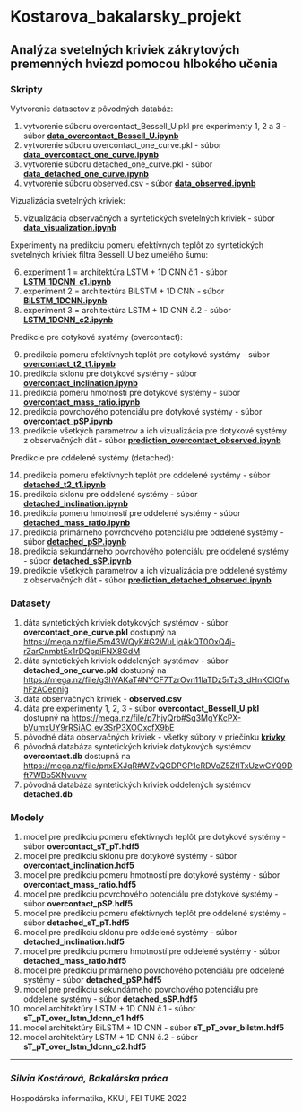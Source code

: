 # Kostarova_bakalarsky_projekt

## Analýza svetelných kriviek zákrytových premenných hviezd pomocou hlbokého učenia

### Skripty


Vytvorenie datasetov z pôvodných databáz:

1. vytvorenie súboru overcontact_Bessell_U.pkl pre experimenty 1, 2 a 3 - súbor [**data_overcontact_Bessell_U.ipynb**](data_overcontact_Bessell_U.ipynb)
2. vytvorenie súboru overcontact_one_curve.pkl - súbor [**data_overcontact_one_curve.ipynb**](data_overcontact_one_curve.ipynb) 
3. vytvorenie súboru detached_one_curve.pkl - súbor [**data_detached_one_curve.ipynb**](data_detached_one_curve.ipynb) 
4. vytvorenie súboru observed.csv - súbor [**data_observed.ipynb**](data_observed.ipynb)

Vizualizácia svetelných kriviek:

5. vizualizácia observačných a syntetických svetelných kriviek - súbor [**data_visualization.ipynb**](data_visualization.ipynb)

Experimenty na predikciu pomeru efektívnych teplôt zo syntetických svetelných kriviek filtra Bessell_U bez umelého šumu:

6. experiment 1 = architektúra LSTM + 1D CNN č.1 - súbor [**LSTM_1DCNN_c1.ipynb**](LSTM_1DCNN_c1.ipynb)
7. experiment 2 = architektúra BiLSTM + 1D CNN - súbor [**BiLSTM_1DCNN.ipynb**](BiLSTM_1DCNN.ipynb)
8. experiment 3 = architektúra LSTM + 1D CNN č.2 - súbor [**LSTM_1DCNN_c2.ipynb**](LSTM_1DCNN_c2.ipynb)

Predikcie pre dotykové systémy (overcontact):

9. predikcia pomeru efektívnych teplôt pre dotykové systémy - súbor [**overcontact_t2_t1.ipynb**](overcontact_t2_t1.ipynb) 
10. predikcia sklonu pre dotykové systémy - súbor [**overcontact_inclination.ipynb**](overcontact_inclination.ipynb)
11. predikcia pomeru hmotností pre dotykové systémy - súbor [**overcontact_mass_ratio.ipynb**](overcontact_mass_ratio.ipynb)
12. predikcia povrchového potenciálu pre dotykové systémy - súbor [**overcontact_pSP.ipynb**](overcontact_pSP.ipynb)
13. predikcie všetkých parametrov a ich vizualizácia pre dotykové systémy z observačných dát - súbor [**prediction_overcontact_observed.ipynb**](prediction_overcontact_observed.ipynb)

Predikcie pre oddelené systémy (detached):

14. predikcia pomeru efektívnych teplôt pre oddelené systémy - súbor [**detached_t2_t1.ipynb**](detached_t2_t1.ipynb)
15. predikcia sklonu pre oddelené systémy - súbor [**detached_inclination.ipynb**](detached_inclination.ipynb)
16. predikcia pomeru hmotností pre oddelené systémy - súbor [**detached_mass_ratio.ipynb**](detached_mass_ratio.ipynb)
17. predikcia primárneho povrchového potenciálu pre oddelené systémy - súbor [**detached_pSP.ipynb**](detached_pSP.ipynb)
18. predikcia sekundárneho povrchového potenciálu pre oddelené systémy - súbor [**detached_sSP.ipynb**](detached_sSP.ipynb)
19. predikcie všetkých parametrov a ich vizualizácia pre oddelené systémy z observačných dát - súbor [**prediction_detached_observed.ipynb**](prediction_detached_observed.ipynb)

### Datasety

1. dáta syntetických kriviek dotykových systémov - súbor **overcontact_one_curve.pkl** dostupný na https://mega.nz/file/5m43WQyK#G2WuLjqAkQT0OxQ4j-rZarCnmbtEx1rDQppiFNX8GdM
2. dáta syntetických kriviek oddelených systémov - súbor **detached_one_curve.pkl** dostupný na https://mega.nz/file/g3hVAKaT#NYCF7TzrOvn11laTDz5rTz3_dHnKClOfwhFzACepnig
3. dáta observačných kriviek - **observed.csv**
4. dáta pre experimenty 1, 2, 3 - súbor **overcontact_Bessell_U.pkl** dostupný na https://mega.nz/file/p7hjyQrb#Sq3MgYKcPX-bVumxUY9rRSiAC_ev3SrP3XOOxcfX9bE
5. pôvodné dáta observačných kriviek - všetky súbory v priečinku [**krivky**](krivky)
6. pôvodná databáza syntetických kriviek dotykových systémov **overcontact.db** dostupná na https://mega.nz/file/pnxEXJqR#WZvQGDPGP1eRDVoZ5ZflTxUzwCYQ9Dft7WBb5XNvuvw
7. pôvodná databáza syntetických kriviek oddelených systémov **detached.db**


### Modely

1. model pre predikciu pomeru efektívnych teplôt pre dotykové systémy - súbor **overcontact_sT_pT.hdf5** 
2. model pre predikciu sklonu pre dotykové systémy - súbor **overcontact_inclination.hdf5**
3. model pre predikciu pomeru hmotností pre dotykové systémy - súbor **overcontact_mass_ratio.hdf5**
4. model pre predikciu povrchového potenciálu pre dotykové systémy - súbor **overcontact_pSP.hdf5**
5. model pre predikciu pomeru efektívnych teplôt pre oddelené systémy - súbor **detached_sT_pT.hdf5**
6. model pre predikciu sklonu pre oddelené systémy - súbor **detached_inclination.hdf5**
7. model pre predikciu pomeru hmotností pre oddelené systémy - súbor **detached_mass_ratio.hdf5**
8. model pre predikciu primárneho povrchového potenciálu pre oddelené systémy - súbor **detached_pSP.hdf5**
9. model pre predikciu sekundárneho povrchového potenciálu pre oddelené systémy - súbor **detached_sSP.hdf5**
10. model architektúry LSTM + 1D CNN č.1 - súbor **sT_pT_over_lstm_1dcnn_c1.hdf5**
11. model architektúry BiLSTM + 1D CNN - súbor **sT_pT_over_bilstm.hdf5**
12. model architektúry LSTM + 1D CNN č.2 - súbor **sT_pT_over_lstm_1dcnn_c2.hdf5**

---
### *Silvia Kostárová, Bakalárska práca* 

Hospodárska informatika, KKUI, FEI TUKE 2022
